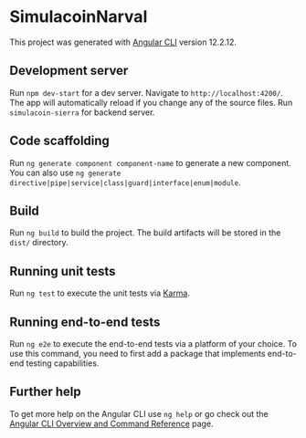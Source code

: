 # SimulacoinNarval

This project was generated with [Angular CLI](https://github.com/angular/angular-cli) version 12.2.12.

## Development server

Run `npm dev-start` for a dev server. Navigate to `http://localhost:4200/`. The app will automatically reload if you change any of the source files.
Run `simulacoin-sierra` for backend server.

## Code scaffolding

Run `ng generate component component-name` to generate a new component. You can also use `ng generate directive|pipe|service|class|guard|interface|enum|module`.

## Build

Run `ng build` to build the project. The build artifacts will be stored in the `dist/` directory.

## Running unit tests

Run `ng test` to execute the unit tests via [Karma](https://karma-runner.github.io).

## Running end-to-end tests

Run `ng e2e` to execute the end-to-end tests via a platform of your choice. To use this command, you need to first add a package that implements end-to-end testing capabilities.

## Further help

To get more help on the Angular CLI use `ng help` or go check out the [Angular CLI Overview and Command Reference](https://angular.io/cli) page.
